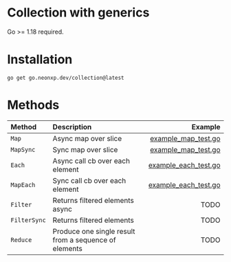 # Collection with generics

Go >= 1.18 required.

# Installation

`go get go.neonxp.dev/collection@latest`

# Methods

|Method|Description|Example|
|:-----|:----------|------:|
|`Map`|Async map over slice|[example_map_test.go](./example_map_test.go)|
|`MapSync`|Sync map over slice|[example_map_test.go](./example_map_test.go)|
|`Each`|Async call cb over each element|[example_each_test.go](./example_each_test.go)|
|`MapEach`|Sync call cb over each element|[example_each_test.go](./example_each_test.go)|
|`Filter`|Returns filtered elements async|TODO|
|`FilterSync`|Returns filtered elements|TODO|
|`Reduce`|Produce one single result from a sequence of elements|TODO|
